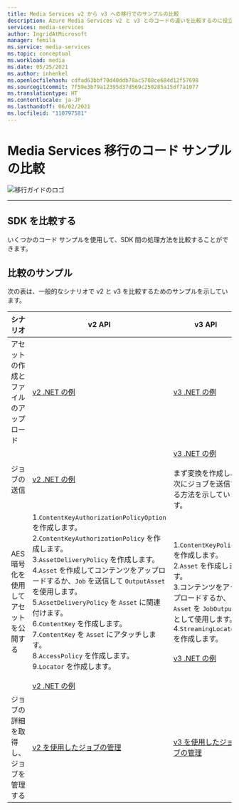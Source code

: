 ```yaml
---
title: Media Services v2 から v3 への移行でのサンプルの比較
description: Azure Media Services v2 と v3 とのコードの違いを比較するのに役立つ一連のサンプルです。
services: media-services
author: IngridAtMicrosoft
manager: femila
ms.service: media-services
ms.topic: conceptual
ms.workload: media
ms.date: 05/25/2021
ms.author: inhenkel
ms.openlocfilehash: cdfad63bbf70d40ddb78ac5708ce684d12f57698
ms.sourcegitcommit: 7f59e3b79a12395d37d569c250285a15df7a1077
ms.translationtype: HT
ms.contentlocale: ja-JP
ms.lasthandoff: 06/02/2021
ms.locfileid: "110797581"
---
```

# <a name="media-services-migration-code-sample-comparison"></a>Media Services 移行のコード サンプルの比較

![移行ガイドのロゴ](./media/migration-guide/azure-media-services-logo-migration-guide.svg)

<hr color="#5ea0ef" size="10">

## <a name="compare-the-sdks"></a>SDK を比較する

いくつかのコード サンプルを使用して、SDK 間の処理方法を比較することができます。

## <a name="samples-for-comparison"></a>比較のサンプル

次の表は、一般的なシナリオで v2 と v3 を比較するためのサンプルを示しています。

|シナリオ|v2 API|v3 API|
|---|---|---|
|アセットの作成とファイルのアップロード |[v2 .NET の例](https://github.com/Azure-Samples/media-services-dotnet-dynamic-encryption-with-aes/blob/master/DynamicEncryptionWithAES/DynamicEncryptionWithAES/Program.cs#L113)|[v3 .NET の例](https://github.com/Azure-Samples/media-services-v3-dotnet-tutorials/blob/main/AMSV3Tutorials/UploadEncodeAndStreamFiles/Program.cs#L169)|
|ジョブの送信|[v2 .NET の例](https://github.com/Azure-Samples/media-services-dotnet-dynamic-encryption-with-aes/blob/master/DynamicEncryptionWithAES/DynamicEncryptionWithAES/Program.cs#L146)|[v3 .NET の例](https://github.com/Azure-Samples/media-services-v3-dotnet-tutorials/blob/main/AMSV3Tutorials/UploadEncodeAndStreamFiles/Program.cs#L298)<br/><br/>まず変換を作成し、次にジョブを送信する方法を示しています。|
|AES 暗号化を使用してアセットを公開する |1.`ContentKeyAuthorizationPolicyOption` を作成します。<br/>2.`ContentKeyAuthorizationPolicy` を作成します。<br/>3.`AssetDeliveryPolicy` を作成します。<br/>4.`Asset` を作成してコンテンツをアップロードするか、`Job` を送信して `OutputAsset` を使用します。<br/>5.`AssetDeliveryPolicy` を `Asset` に関連付けます。<br/>6.`ContentKey` を作成します。<br/>7.`ContentKey` を `Asset` にアタッチします。<br/>8.`AccessPolicy` を作成します。<br/>9.`Locator` を作成します。<br/><br/>[v2 .NET の例](https://github.com/Azure-Samples/media-services-dotnet-dynamic-encryption-with-aes/blob/master/DynamicEncryptionWithAES/DynamicEncryptionWithAES/Program.cs#L64)|1.`ContentKeyPolicy` を作成します。<br/>2.`Asset` を作成します。<br/>3.コンテンツをアップロードするか、`Asset` を `JobOutput` として使用します。<br/>4.`StreamingLocator` を作成します。<br/><br/>[v3 .NET の例](https://github.com/Azure-Samples/media-services-v3-dotnet-tutorials/blob/main/AMSV3Tutorials/EncryptWithAES/Program.cs#L105)|
|ジョブの詳細を取得し、ジョブを管理する |[v2 を使用したジョブの管理](../previous/media-services-dotnet-manage-entities.md#get-a-job-reference) |[v3 を使用したジョブの管理](https://github.com/Azure-Samples/media-services-v3-dotnet-tutorials/blob/main/AMSV3Tutorials/UploadEncodeAndStreamFiles/Program.cs#L546)|
